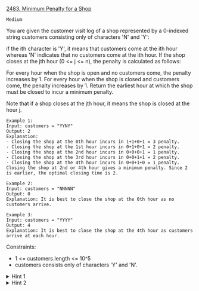 [2483. Minimum Penalty for a Shop](https://leetcode.com/problems/minimum-penalty-for-a-shop/)

`Medium`

You are given the customer visit log of a shop represented by a 0-indexed string customers consisting only of characters 'N' and 'Y':

if the ith character is 'Y', it means that customers come at the ith hour
whereas 'N' indicates that no customers come at the ith hour.
If the shop closes at the jth hour (0 <= j <= n), the penalty is calculated as follows:

For every hour when the shop is open and no customers come, the penalty increases by 1.
For every hour when the shop is closed and customers come, the penalty increases by 1.
Return the earliest hour at which the shop must be closed to incur a minimum penalty.

Note that if a shop closes at the jth hour, it means the shop is closed at the hour j.

```
Example 1:
Input: customers = "YYNY"
Output: 2
Explanation: 
- Closing the shop at the 0th hour incurs in 1+1+0+1 = 3 penalty.
- Closing the shop at the 1st hour incurs in 0+1+0+1 = 2 penalty.
- Closing the shop at the 2nd hour incurs in 0+0+0+1 = 1 penalty.
- Closing the shop at the 3rd hour incurs in 0+0+1+1 = 2 penalty.
- Closing the shop at the 4th hour incurs in 0+0+1+0 = 1 penalty.
Closing the shop at 2nd or 4th hour gives a minimum penalty. Since 2 is earlier, the optimal closing time is 2.

Example 2:
Input: customers = "NNNNN"
Output: 0
Explanation: It is best to close the shop at the 0th hour as no customers arrive.

Example 3:
Input: customers = "YYYY"
Output: 4
Explanation: It is best to close the shop at the 4th hour as customers arrive at each hour.
```

Constraints:

- 1 <= customers.length <= 10^5
- customers consists only of characters 'Y' and 'N'.

<details>
<summary>Hint 1</summary>

At any index, the penalty is the sum of prefix count of ‘N’ and suffix count of ‘Y’.
</details>

<details>
<summary>Hint 2</summary>

Enumerate all indices and find the minimum such value.
</details>